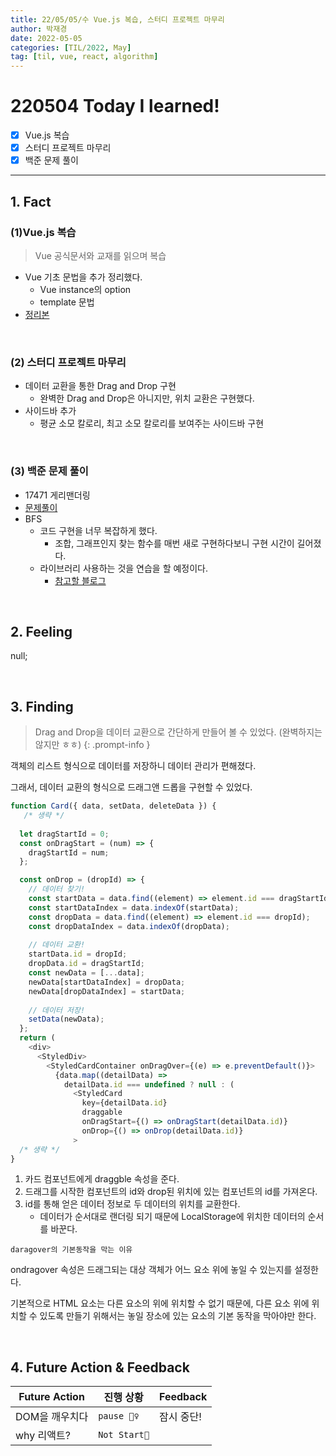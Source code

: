 ```yaml
---
title: 22/05/05/수 Vue.js 복습, 스터디 프로젝트 마무리
author: 박재경
date: 2022-05-05
categories: [TIL/2022, May]
tag: [til, vue, react, algorithm]
---
```


# 220504 Today I learned!

- [x] Vue.js 복습
- [x] 스터디 프로젝트 마무리
- [x] 백준 문제 풀이 

---

## 1. Fact 

### (1)Vue.js 복습

> Vue 공식문서와 교재를 읽으며 복습

- Vue 기초 문법을 추가 정리했다.
  - Vue instance의 option
  -  template 문법
- [정리본](https://github.com/JaeKP/Study/blob/master/web/JS/vue/Vue_%EA%B8%B0%EC%B4%88.md)

<br>

### (2) 스터디 프로젝트 마무리

- 데이터 교환을 통한 Drag and Drop 구현
  - 완벽한 Drag and Drop은 아니지만, 위치 교환은 구현했다. 
- 사이드바 추가
  - 평균 소모 칼로리, 최고 소모 칼로리를 보여주는 사이드바 구현

<br>

### (3) 백준 문제 풀이

- 17471 게리맨더링
- [문제풀이](https://github.com/JaeKP/Study/tree/master/algorithm/1%EC%9D%BC1%EC%95%8C%EA%B3%A0/05%EC%9B%94/0505)
- BFS
  - 코드 구현을 너무 복잡하게 했다.
    - 조합, 그래프인지 찾는 함수를 매번 새로 구현하다보니 구현 시간이 길어졌다.  
  - 라이브러리 사용하는 것을 연습을 할 예정이다.
    - [참고할 블로그](https://uni2237.tistory.com/56)

<br>

## 2. Feeling

null;

<br>

## 3. Finding 

> Drag and Drop을 데이터 교환으로 간단하게 만들어 볼 수 있었다. 
> (완벽하지는 않지만 ㅎㅎ)
{: .prompt-info }

객체의 리스트 형식으로 데이터를 저장하니 데이터 관리가 편해졌다.

그래서, 데이터 교환의 형식으로 드래그앤 드롭을 구현할 수 있었다.

```javascript
function Card({ data, setData, deleteData }) {
   /* 생략 */
  
  let dragStartId = 0;
  const onDragStart = (num) => {
    dragStartId = num;
  };

  const onDrop = (dropId) => {
    // 데이터 찾기!
    const startData = data.find((element) => element.id === dragStartId);
    const startDataIndex = data.indexOf(startData);
    const dropData = data.find((element) => element.id === dropId);
    const dropDataIndex = data.indexOf(dropData);
      
    // 데이터 교환!
    startData.id = dropId;
    dropData.id = dragStartId;
    const newData = [...data];
    newData[startDataIndex] = dropData;
    newData[dropDataIndex] = startData;
    
    // 데이터 저장!   
    setData(newData);
  };
  return (
    <div>
      <StyledDiv>
        <StyledCardContainer onDragOver={(e) => e.preventDefault()}>
          {data.map((detailData) =>
            detailData.id === undefined ? null : (
              <StyledCard
                key={detailData.id}
                draggable
                onDragStart={() => onDragStart(detailData.id)}
                onDrop={() => onDrop(detailData.id)}
              >
  /* 생략 */
}
```

1. 카드 컴포넌트에게 draggble 속성을 준다.
2. 드래그를 시작한 컴포넌트의 id와 drop된 위치에 있는 컴포넌트의 id를 가져온다.
3. id를 통해 얻은 데이터 정보로 두 데이터의 위치를 교환한다.
   - 데이터가 순서대로 랜더링 되기 때문에 LocalStorage에 위치한 데이터의 순서를 바꾼다.



`daragover의 기본동작을 막는 이유`

ondragover 속성은 드래그되는 대상 객체가 어느 요소 위에 놓일 수 있는지를 설정한다.

기본적으로 HTML 요소는 다른 요소의 위에 위치할 수 없기 때문에, 다른 요소 위에 위치할 수 있도록 만들기 위해서는 놓일 장소에 있는 요소의 기본 동작을 막아야만 한다.

<br>

## 4. Future Action & Feedback

| Future Action  | 진행 상황    | Feedback   |
| -------------- | ------------ | ---------- |
| DOM을 깨우치다 | `pause 🤦‍♀️`   | 잠시 중단! |
| why 리액트?    | `Not Start🌙` |            |

<br>
